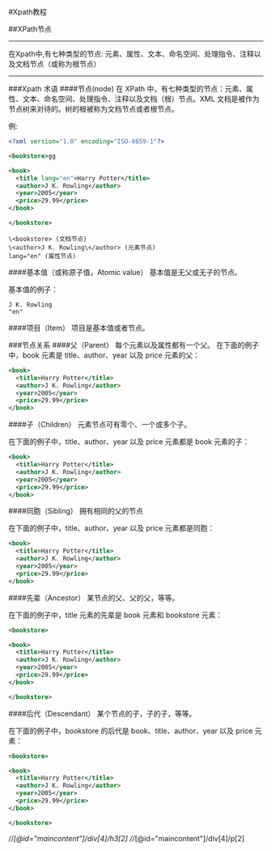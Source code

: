 #Xpath教程

##XPath节点

___
在Xpath中,有七种类型的节点: 元素、属性、文本、命名空间、处理指令、注释以及文档节点（或称为根节点）
___

###Xpath 术语
####节点(node)
  在 XPath 中，有七种类型的节点：元素、属性、文本、命名空间、处理指令、注释以及文档（根）节点。XML 文档是被作为节点树来对待的。树的根被称为文档节点或者根节点。

例:
```xml
<?xml version="1.0" encoding="ISO-8859-1"?>

<bookstore>gg

<book>
  <title lang="en">Harry Potter</title>
  <author>J K. Rowling</author> 
  <year>2005</year>
  <price>29.99</price>
</book>

</bookstore>
```
```
\<bookstore> (文档节点)
\<author>J K. Rowling\</author> (元素节点)
lang="en" (属性节点)
```

####基本值（或称原子值，Atomic value）
基本值是无父或无子的节点。

基本值的例子：
```
J K. Rowling
"en"
```

####项目（Item）
项目是基本值或者节点。

###节点关系
####父（Parent）
每个元素以及属性都有一个父。
在下面的例子中，book 元素是 title、author、year 以及 price 元素的父：
```xml
<book>
  <title>Harry Potter</title>
  <author>J K. Rowling</author>
  <year>2005</year>
  <price>29.99</price>
</book>
```
####子（Children）
元素节点可有零个、一个或多个子。

在下面的例子中，title、author、year 以及 price 元素都是 book 元素的子：
```xml
<book>
  <title>Harry Potter</title>
  <author>J K. Rowling</author>
  <year>2005</year>
  <price>29.99</price>
</book>
```
####同胞（Sibling）
拥有相同的父的节点

在下面的例子中，title、author、year 以及 price 元素都是同胞：
```xml
<book>
  <title>Harry Potter</title>
  <author>J K. Rowling</author>
  <year>2005</year>
  <price>29.99</price>
</book>
```
####先辈（Ancestor）
某节点的父、父的父，等等。

在下面的例子中，title 元素的先辈是 book 元素和 bookstore 元素：
```xml
<bookstore>

<book>
  <title>Harry Potter</title>
  <author>J K. Rowling</author>
  <year>2005</year>
  <price>29.99</price>
</book>

</bookstore>
```

####后代（Descendant）
某个节点的子，子的子，等等。

在下面的例子中，bookstore 的后代是 book、title、author、year 以及 price 元素：
```xml
<bookstore>

<book>
  <title>Harry Potter</title>
  <author>J K. Rowling</author>
  <year>2005</year>
  <price>29.99</price>
</book>

</bookstore>
```
//*[@id="maincontent"]/div[4]/h3[2]
//*[@id="maincontent"]/div[4]/p[2]